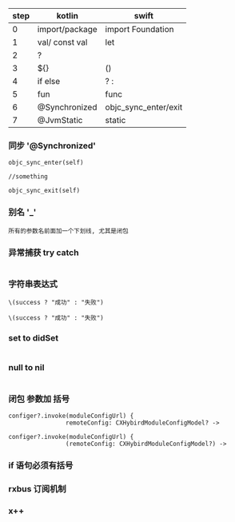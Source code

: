| step  | kotlin         | swift                | 
| ----- | -----          | -----                | 
|0      |import/package  | import Foundation    |
|1      |val/ const val  | let                  |
|2      |?|              | ??                   |
|3      |${}             | \()                  |
|4      |if else         | ? :                  |
|5      |fun             | func                 |
|6      |@Synchronized   | objc_sync_enter/exit |
|7      |@JvmStatic      | static               |




### 同步 '@Synchronized'
```
objc_sync_enter(self)

//something
    
objc_sync_exit(self)
```

### 别名 '_'
```
所有的参数名前面加一个下划线, 尤其是闭包
```

### 异常捕获 try catch
```

```

### 字符串表达式
```
\(success ? "成功" : "失败")
```
```
\(success ? "成功" : "失败")
```

### set to didSet
```

```

### null to nil
```

``` 

### 闭包 参数加 括号
```
configer?.invoke(moduleConfigUrl) {
                remoteConfig: CXHybirdModuleConfigModel? ->
```
```
configer?.invoke(moduleConfigUrl) {
                (remoteConfig: CXHybirdModuleConfigModel?) ->
```

### if 语句必须有括号

### rxbus 订阅机制

### x++